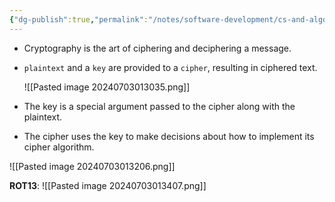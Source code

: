 ```yaml
---
{"dg-publish":true,"permalink":"/notes/software-development/cs-and-algorithms/computer-science/01-introduction/010-cryptography/","tags":["computerscience","cs50","c_lang","#cryptography"],"created":"2025-07-13T15:24:50.811+08:00"}
---
```


-  Cryptography is the art of ciphering and deciphering a message.
- `plaintext` and a `key` are provided to a `cipher`, resulting in ciphered text.
    
    ![[Pasted image 20240703013035.png]]
    
- The key is a special argument passed to the cipher along with the plaintext. 
- The cipher uses the key to make decisions about how to implement its cipher algorithm.

![[Pasted image 20240703013206.png]]

__ROT13__: 
![[Pasted image 20240703013407.png]]

